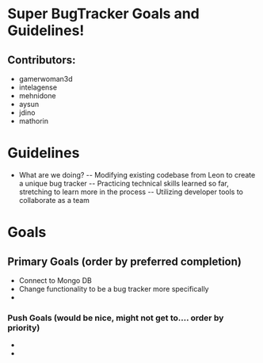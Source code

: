 # Super BugTracker Goals and Guidelines!
## Contributors: 

 - gamerwoman3d
 - intelagense
 - mehnidone
 - aysun
 - jdino
 - mathorin

# Guidelines

 - What are we doing?
 -- Modifying existing codebase from Leon to create a unique bug tracker 
 -- Practicing technical skills learned so far, stretching to learn more in the process
 -- Utilizing developer tools to collaborate as a team

# Goals 

## Primary Goals (order by preferred completion)
- Connect to Mongo DB
- Change functionality to be a bug tracker more specifically
- 
### Push Goals (would be nice, might not get to.... order by priority)
-
-
